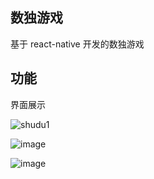 ## 数独游戏
基于 react-native 开发的数独游戏

## 功能
界面展示

![shudu1](https://github.com/keep-promise/rn_shudu/assets/64321089/ff4b6b77-618b-4e78-9c55-74e6a1d6f8c9)

![image](https://github.com/keep-promise/rn_shudu/assets/64321089/7411743f-8ba5-4e94-ab13-0f004d4a4a52)

![image](https://github.com/keep-promise/rn_shudu/assets/64321089/480a5b76-f370-47c6-b1a7-1fc2085ea261)
